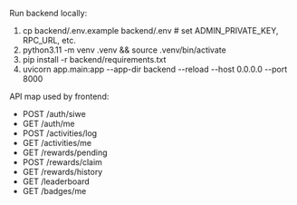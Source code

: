 Run backend locally:

1) cp backend/.env.example backend/.env  # set ADMIN_PRIVATE_KEY, RPC_URL, etc.
2) python3.11 -m venv .venv && source .venv/bin/activate
3) pip install -r backend/requirements.txt
4) uvicorn app.main:app --app-dir backend --reload --host 0.0.0.0 --port 8000

API map used by frontend:
- POST /auth/siwe
- GET /auth/me
- POST /activities/log
- GET /activities/me
- GET /rewards/pending
- POST /rewards/claim
- GET /rewards/history
- GET /leaderboard
- GET /badges/me
